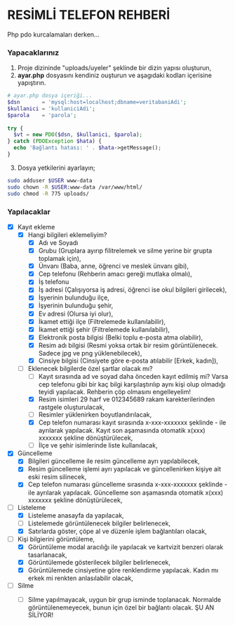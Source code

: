 # RESİMLİ TELEFON REHBERİ

Php pdo kurcalamaları derken...

### Yapacaklarınız
1. Proje dizininde "uploads/uyeler" şeklinde bir dizin yapısı oluşturun,
2. **ayar.php** dosyasını kendiniz ouşturun ve aşagıdaki kodları içerisine yapıştırın.

```php
# ayar.php dosya içeriği...
$dsn       = 'mysql:host=localhost;dbname=veritabaniAdi';
$kullanici = 'kullaniciAdi';
$parola    = 'parola';
 
try {
  $vt = new PDO($dsn, $kullanici, $parola);
} catch (PDOException $hata) {
  echo 'Bağlantı hatası: ' . $hata->getMessage();
}
```

3. Dosya yetkilerini ayarlayın;

```bash
sudo adduser $USER www-data
sudo chown -R $USER:www-data /var/www/html/
sudo chmod -R 775 uploads/
```

### Yapılacaklar
- [x] Kayıt ekleme
  - [x] Hangi bilgileri eklemeliyim?
    - [x] Adı ve Soyadı
    - [x] Grubu (Gruplara ayırıp filitrelemek ve silme yerine bir grupta toplamak için),
    - [x] Ünvanı (Baba, anne, öğrenci ve meslek ünvanı gibi),
    - [x] Cep telefonu (Rehberin amacı gereği mutlaka olmalı),
    - [x] İş telefonu
    - [x] İş adresi (Çalışıyorsa iş adresi, öğrenci ise okul bilgileri girilecek),
    - [x] İşyerinin bulunduğu ilçe,
    - [x] İşyerinin bulunduğu şehir,
    - [x] Ev adresi (Olursa iyi olur),
    - [x] İkamet ettiği ilçe (Filtrelemede kullanılabilir),
    - [x] İkamet ettiği şehir (Filtrelemede kullanılabilir),
    - [x] Elektronik posta bilgisi (Belki toplu e-posta atma olabilir),
    - [x] Resim adı bilgisi (Resmi yoksa ortak bir resim görüntülenecek. Sadece jpg ve png yüklenebilecek), 
    - [x] Cinsiye bilgisi (Cinsiyete göre e-posta atılabilir [Erkek, kadın]),
  - [ ] Eklenecek bilgilerde özel şartlar olacak mı?
    - [ ] Kayıt sırasında ad ve soyad daha önceden kayıt edilmiş mi? Varsa cep telefonu gibi bir kaç bilgi karşılaştırılıp aynı kişi olup olmadığı teyidi yapılacak. Rehberin çöp olmasını engelleyelim!
    - [x] Resim isimleri 29 harf ve 012345689 rakam karekterilerinden rastgele oluşturulacak,
    - [ ] Resimler yüklenirken boyutlandırılacak,
    - [x] Cep telefon numarası kayıt sırasında x-xxx-xxxxxxx şeklinde - ile ayrılarak yapılacak. Kayıt son aşamasında otomatik x(xxx) xxxxxxx şekline dönüştürülecek,
    - [ ] İlçe ve şehir isimlerinde liste kullanılacak,
- [x] Güncelleme
  - [x] Bilgileri güncelleme ile resim güncelleme ayrı yapılabilecek,
  - [x] Resim güncelleme işlemi ayrı yapılacak ve güncellenirken kişiye ait eski resim silinecek,
  - [x] Cep telefon numarası güncelleme sırasında x-xxx-xxxxxxx şeklinde - ile ayrılarak yapılacak. Güncelleme son aşamasında otomatik x(xxx) xxxxxxx şekline dönüştürülecek,
- [ ] Listeleme
  - [x] Listeleme anasayfa da yapılacak,
  - [ ] Listelemede görüntülenecek bilgiler belirlenecek,
  - [x] Satırlarda göster, çöpe al ve düzenle işlem bağlantıları olacak,
- [ ] Kişi bilgierini görüntüleme,
  - [x] Görüntüleme modal aracılığı ile yapılacak ve kartvizit benzeri olarak tasarlanacak,
  - [x] Görüntülemede gösterilecek bilgiler belirlenecek,
  - [x] Görüntülemede cinsiyetine göre renklendirme yapılacak. Kadın mı erkek mi renkten anlasılabilir olacak,
- [ ] Silme
  - [ ] Silme yapılmayacak, uygun bir grup isminde toplanacak. Normalde görüntülenemeyecek, bunun için özel bir bağlantı olacak. ŞU AN SİLİYOR!

    
